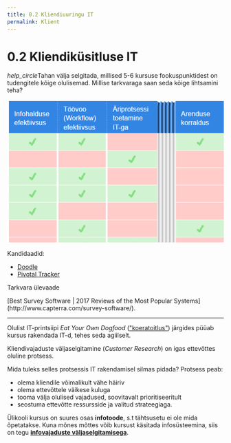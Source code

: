 ```yaml
---
title: 0.2 Kliendiuuringu IT
permalink: Klient
---
```


# 0.2 Kliendiküsitluse IT

<p class='action'><i class="material-icons ikoon">help_circle</i>Tahan välja selgitada, millised 5-6 kursuse fookuspunktidest on tudengitele kõige olulisemad. Millise tarkvaraga saan seda kõige lihtsamini teha?</p>

![](img/Uuring.PNG)

Kandidaadid:

- [Doodle](https://doodle.com/free-online-voting)
- [Pivotal Tracker](https://www.pivotaltracker.com/)

<p class='tags'>Tarkvara ülevaade</p>
[Best Survey Software | 2017 Reviews of the Most Popular Systems](http://www.capterra.com/survey-software/).

---

Olulist IT-printsiipi _Eat Your Own Dogfood_ (["koeratoitlus"](https://agiil.github.io/sonastik/#koeratoit)) järgides püüab kursus rakendada IT-d, tehes seda agiilselt.

Kliendivajaduste väljaselgitamine (_Customer Research_) on igas ettevõttes oluline protsess.

Mida tuleks selles protsessis IT rakendamisel silmas pidada? Protsess peab:

- olema kliendile võimalikult vähe häiriv
- olema ettevõttele väikese kuluga
- tooma välja olulised vajadused, soovitavalt prioritiseeritult
- seostuma ettevõtte ressursside ja valitud strateegiaga.

Ülikooli kursus on suures osas __infotoode__, s.t tähtsusetu ei ole mida õpetatakse. Kuna mõnes mõttes võib kursust käsitada infosüsteemina, siis on tegu __[infovajaduste väljaselgitamisega](IT/Nouded)__.

